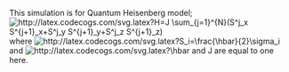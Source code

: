This simulation is for Quantum Heisenberg model; \
<img src="http://latex.codecogs.com/svg.latex?H=J&space;\sum_{j=1}^{N}(S^j_x&space;S^{j&plus;1}_x&plus;S^j_y&space;S^{j&plus;1}_y&plus;S^j_z&space;S^{j&plus;1}_z)" title="http://latex.codecogs.com/svg.latex?H=J \sum_{j=1}^{N}(S^j_x S^{j+1}_x+S^j_y S^{j+1}_y+S^j_z S^{j+1}_z)" />\
where <img src="http://latex.codecogs.com/svg.latex?S_i=\frac{\hbar}{2}\sigma_i" title="http://latex.codecogs.com/svg.latex?S_i=\frac{\hbar}{2}\sigma_i" /> 
and <img src="http://latex.codecogs.com/svg.latex?\hbar" title="http://latex.codecogs.com/svg.latex?\hbar" /> and J are equal to one here.


